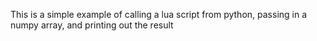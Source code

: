 This is a simple example of calling a lua script from python, passing in a numpy array, and printing out
the result

